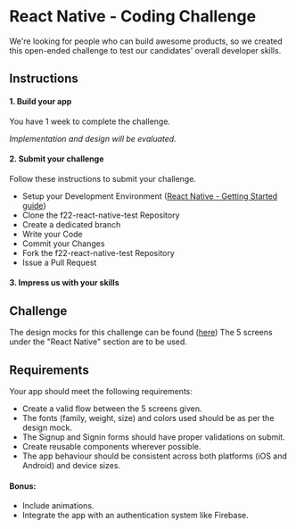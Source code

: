 # React Native - Coding Challenge

We're looking for people who can build awesome products, so we created this open-ended challenge to test our candidates' overall developer skills.

## Instructions
#### 1. Build your app
You have 1 week to complete the challenge.

*Implementation and design will be evaluated.*
#### 2. Submit your challenge
Follow these instructions to submit your challenge.
* Setup your Development Environment ([React Native - Getting Started guide](https://facebook.github.io/react-native/docs/getting-started.html))
* Clone the f22-react-native-test Repository
* Create a dedicated branch
* Write your Code
* Commit your Changes
* Fork the f22-react-native-test Repository
* Issue a Pull Request

#### 3. Impress us with your skills

## Challenge
The design mocks for this challenge can be found ([here](https://zpl.io/aRYwpAN)) 
The 5 screens under the "React Native" section are to be used.

## Requirements
Your app should meet the following requirements:
* Create a valid flow between the 5 screens given.
* The fonts (family, weight, size) and colors used should be as per the design mock.
* The Signup and Signin forms should have proper validations on submit.
* Create reusable components wherever possible.
* The app behaviour should be consistent across both platforms (iOS and Android) and device sizes.

#### Bonus:
* Include animations.
* Integrate the app with an authentication system like Firebase.
